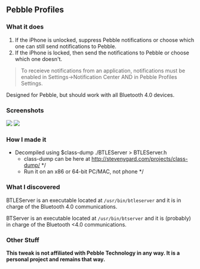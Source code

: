 ## Pebble Profiles 

### What it does
1. If the iPhone is unlocked, suppress Pebble notifications or choose which one can still send notifications to Pebble. 
2. If the iPhone is locked, then send the notifications to Pebble or choose which one doesn't. 

> To receieve notifications from an application, notifications must be enabled in Settings->Notification Center AND in Pebble Profiles Settings.

Designed for Pebble, but should work with all Bluetooth 4.0 devices.

### Screenshots
![](http://i.imgur.com/ke9WOSr.png)
![](http://i.imgur.com/WmbYfsk.png)

### How I made it
- Decompiled using $class-dump ./BTLEServer > BTLEServer.h
	- class-dump can be here at http://stevenygard.com/projects/class-dump/ */
	- Run it on an x86 or 64-bit PC/MAC, not phone */

### What I discovered
BTLEServer is an executable located at `/usr/bin/btleserver` and it is in charge of the Bluetooth 4.0 communications.

BTServer is an executable located at `/usr/bin/btserver` and it is (probably) in charge of the Bluetooth <4.0 communications.


### Other Stuff
__This tweak is not affiliated with Pebble Technology in any way. It is a personal project and remains that way.__